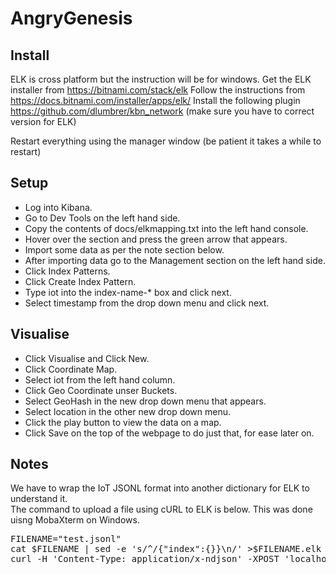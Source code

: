 # AngryGenesis

## Install
ELK is cross platform but the instruction will be for windows.
Get the ELK installer from https://bitnami.com/stack/elk
Follow the instructions from https://docs.bitnami.com/installer/apps/elk/
Install the following plugin https://github.com/dlumbrer/kbn_network (make sure you have to correct version for ELK)

Restart everything using the manager window (be patient it takes a while to restart)

## Setup
* Log into Kibana.
* Go to Dev Tools on the left hand side.
* Copy the contents of docs/elkmapping.txt into the left hand console.
* Hover over the section and press the green arrow that appears.
* Import some data as per the note section below.
* After importing data go to the Management section on the left hand side.
* Click Index Patterns.
* Click Create Index Pattern.
* Type iot into the index-name-* box and click next.
* Select timestamp from the drop down menu and click next.

## Visualise
* Click Visualise and Click New.
* Click Coordinate Map.
* Select iot from the left hand column.
* Click Geo Coordinate unser Buckets.
* Select GeoHash in the new drop down menu that appears.
* Select location in the other new drop down menu.
* Click the play button to view the data on a map.
* Click Save on the top of the webpage to do just that, for ease later on.

## Notes
We have to wrap the IoT JSONL format into another dictionary for ELK to understand it.   
The command to upload a file using cURL to ELK is below. This was done uisng MobaXterm on Windows.

<pre>
FILENAME="test.jsonl"
cat $FILENAME | sed -e 's/^/{"index":{}}\n/' >$FILENAME.elk
curl -H 'Content-Type: application/x-ndjson' -XPOST 'localhost:9200/iot/doc/_bulk?pretty' --data-binary @$FILENAME.elk >/dev/null
</pre>


